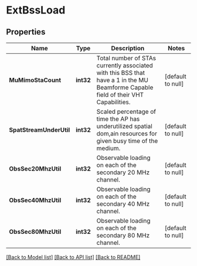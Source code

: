 # ExtBssLoad

## Properties
Name | Type | Description | Notes
------------ | ------------- | ------------- | -------------
**MuMimoStaCount** | **int32** | Total number of STAs currently associated with this BSS that have a 1 in the MU Beamforme Capable field of their VHT Capabilities. | [default to null]
**SpatStreamUnderUtil** | **int32** | Scaled percentage of time the AP has underutilized spatial dom,ain resources for given busy time of the medium. | [default to null]
**ObsSec20MhzUtil** | **int32** | Observable loading on each of the secondary 20 MHz channel. | [default to null]
**ObsSec40MhzUtil** | **int32** | Observable loading on each of the secondary 40 MHz channel. | [default to null]
**ObsSec80MhzUtil** | **int32** | Observable loading on each of the secondary 80 MHz channel. | [default to null]

[[Back to Model list]](../README.md#documentation-for-models) [[Back to API list]](../README.md#documentation-for-api-endpoints) [[Back to README]](../README.md)


